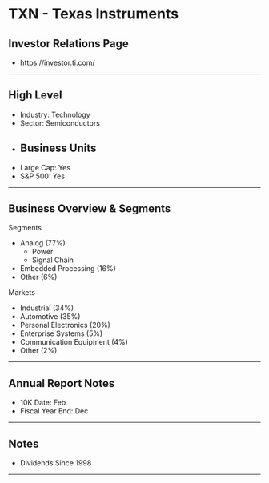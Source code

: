 # TXN - Texas Instruments

## Investor Relations Page
- https://investor.ti.com/

---

## High Level 

- Industry: Technology
- Sector: Semiconductors
- Business Units
  - 
- Large Cap: Yes
- S&P 500: Yes

---

## Business Overview & Segments 
Segments
- Analog (77%)
  - Power
  - Signal Chain
- Embedded Processing (16%)
- Other (6%)

Markets
- Industrial (34%)
- Automotive (35%)
- Personal Electronics (20%)
- Enterprise Systems (5%)
- Communication Equipment (4%)
- Other (2%)


---

## Annual Report Notes
- 10K Date:  Feb
- Fiscal Year End: Dec


---

## Notes
- Dividends Since 1998

---


